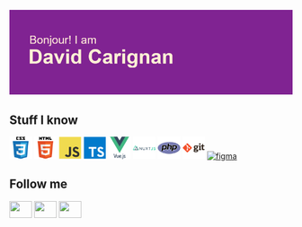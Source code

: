 [![MasterHead](header.png)](https://github.com/davidcarignan/)

## Stuff I know
<p align="left">
  <a href="https://www.w3schools.com/css/" target="_blank"><img src="https://github.com/devicons/devicon/blob/master/icons/css3/css3-original-wordmark.svg" alt="css3" width="40" height="40"/></a>
  <a href="https://www.w3.org/html/" target="_blank"><img src="https://github.com/devicons/devicon/blob/master/icons/html5/html5-original-wordmark.svg" alt="html5" width="40" height="40"/></a>
  <a href="https://developer.mozilla.org/en-US/docs/Web/JavaScript" target="_blank"><img src="https://github.com/devicons/devicon/blob/master/icons/javascript/javascript-original.svg" alt="JavaScript" width="40" height="40"/></a>
  <a href="https://www.typescriptlang.org/" target="_blank"><img src="https://github.com/devicons/devicon/blob/master/icons/typescript/typescript-original.svg" alt="TypeScript" width="40" height="40"/></a>
  <a href="https://vuejs.org/" target="_blank"><img src="https://github.com/devicons/devicon/blob/master/icons/vuejs/vuejs-original-wordmark.svg" alt="VueJS" width="40" height="40"/></a>
  <a href="https://nuxt.com/" target="_blank"><img src="https://github.com/devicons/devicon/blob/master/icons/nuxtjs/nuxtjs-original-wordmark.svg" alt="Nuxt" width="40" height="40"/></a>
  <a href="https://php.net/" target="_blank"><img src="https://github.com/devicons/devicon/blob/master/icons/php/php-original.svg" alt="PHP" width="40" height="40"/></a>
  <a href="https://git-scm.com/" target="_blank"><img src="https://github.com/devicons/devicon/blob/master/icons/git/git-original-wordmark.svg" alt="git" width="40" height="40"/></a>
  <a href="https://www.figma.com/" target="_blank"><img src="https://www.vectorlogo.zone/logos/figma/figma-icon.svg" alt="figma" width="40" height="40"/></a>
</p>

## Follow me
<p align="left">
  <a href="https://bsky.app/profile/davidcarignan.com" target="blank"><img align="center" src="https://cdn.jsdelivr.net/npm/simple-icons/icons/bluesky.svg" alt="" height="30" width="40" /></a>
  <a href="https://www.linkedin.com/in/david-carignan/" target="blank"><img align="center" src="https://cdn.jsdelivr.net/npm/simple-icons/icons/linkedin.svg" alt="" height="30" width="40" /></a>
  <a href="https://www.threads.net/@davidcarignan_official" target="blank"><img align="center" src="https://cdn.jsdelivr.net/npm/simple-icons/icons/threads.svg" alt="" height="30" width="40" /></a>
</p>
